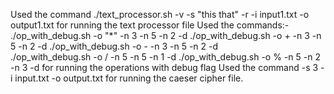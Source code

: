Used the command ./text_processor.sh -v -s "this that" -r -i input1.txt -o output1.txt for running the text processor file
Used the commands:-
    ./op_with_debug.sh -o "*" -n 3 -n 5 -n 2 -d 
    ./op_with_debug.sh -o + -n 3 -n 5 -n 2 -d 
    ./op_with_debug.sh -o - -n 3 -n 5 -n 2 -d  
    ./op_with_debug.sh -o / -n 5 -n 5 -n 1 -d 
    ./op_with_debug.sh -o % -n 5 -n 2 -n 3 -d 
for running the operations with debug flag
Used the command -s 3 -i input.txt -o output.txt for running the caeser cipher file. 
